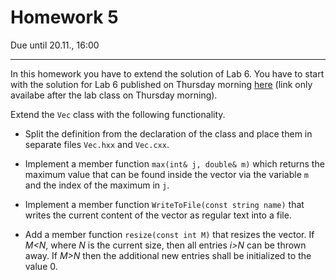 # Homework 5

Due until 20.11., 16:00

---

In this homework you have to extend the solution of Lab 6. You have to start with the solution for Lab 6 published on Thursday morning [here](http://github.com/TP1-HHU/lab6) (link only availabe after the lab class on Thursday morning).

Extend the `Vec` class with the following functionality.

* Split the definition from the declaration of the class and
  place them in separate files `Vec.hxx` and `Vec.cxx`.

* Implement a member function `max(int& j, double& m)` which
returns the maximum value that can be found inside the vector
via the variable `m` and the index of the maximum in `j`.

* Implement a member function `WriteToFile(const string name)` that writes the current content of the vector as regular text into a
file.

* Add a member function `resize(const int M)` that resizes the
vector. If *M<N*, where *N* is the current size, then all entries
*i>N* can be thrown away. If *M>N* then the additional new entries
shall be initialized to the value 0.
